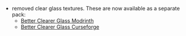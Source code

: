 - removed clear glass textures. These are now available as a separate pack: 
  - [Better Clearer Glass Modrinth](https://modrinth.com/resourcepack/better-clearer-glass)
  - [Better Clearer Glass Curseforge](https://www.curseforge.com/minecraft/texture-packs/better-clearer-glass)
